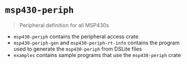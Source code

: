 # `msp430-periph`

> Peripheral definition for all MSP430s

- `msp430-periph` contains the peripheral access crate.
- `msp430-periph-gen` and `msp430-periph-rt-info` contains the program used to generate the `msp430-periph` from DSLite files
- `examples` contains sample programs that use the `msp430-periph` crate
